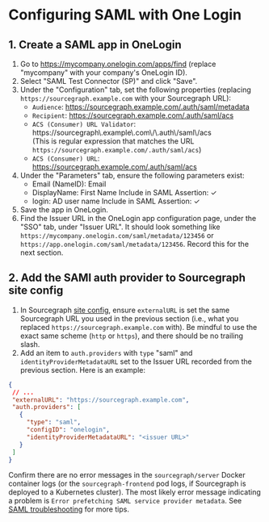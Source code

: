 # Configuring SAML with One Login

## 1. Create a SAML app in OneLogin

1. Go to https://mycompany.onelogin.com/apps/find (replace "mycompany" with your company's OneLogin
   ID).
1. Select "SAML Test Connector (SP)" and click "Save".
1. Under the "Configuration" tab, set the following properties (replacing `https://sourcegraph.example.com` with your Sourcegraph URL):
   * `Audience`:  https://sourcegraph.example.com/.auth/saml/metadata
   * `Recipient`: https://sourcegraph.example.com/.auth/saml/acs
   * `ACS (Consumer) URL Validator`: https:<span>//</span>sourcegraph\\.example\\.com\\/\\.auth\\/saml\\/acs<br>
     (This is regular expression that matches the URL `https://sourcegraph.example.com/.auth/saml/acs`)
   * `ACS (Consumer) URL`: https://sourcegraph.example.com/.auth/saml/acs
1. Under the "Parameters" tab, ensure the following parameters exist:<br>
   * Email (NameID): Email
   * DisplayName:    First Name         Include in SAML Assertion: ✓
   * login:          AD user name       Include in SAML Assertion: ✓
1. Save the app in OneLogin.
1. Find the Issuer URL in the OneLogin app configuration page, under the "SSO" tab, under "Issuer
   URL". It should look something like `https://mycompany.onelogin.com/saml/metadata/123456` or
   `https://app.onelogin.com/saml/metadata/123456`. Record this for the next section.

## 2. Add the SAMl auth provider to Sourcegraph site config

1. In Sourcegraph [site config](../../config/site_config.md), ensure `externalURL` is set the same Sourcegraph URL you used in the previous section (i.e., what you replaced `https://sourcegraph.example.com` with). Be mindful to use the exact same scheme (`http` or `https`), and there should be no trailing slash.
1. Add an item to `auth.providers` with `type` "saml" and `identityProviderMetadataURL` set to the
   Issuer URL recorded from the previous section. Here is an example:

```json
{
 // ...
 "externalURL": "https://sourcegraph.example.com",
 "auth.providers": [
   {
     "type": "saml",
     "configID": "onelogin",
     "identityProviderMetadataURL": "<issuer URL>"
   }
 ]
}
```

Confirm there are no error messages in the `sourcegraph/server` Docker container logs (or the
`sourcegraph-frontend` pod logs, if Sourcegraph is deployed to a Kubernetes cluster). The most
likely error message indicating a problem is `Error prefetching SAML service provider metadata`. See
[SAML troubleshooting](../saml.md#saml-troubleshooting) for more tips.
